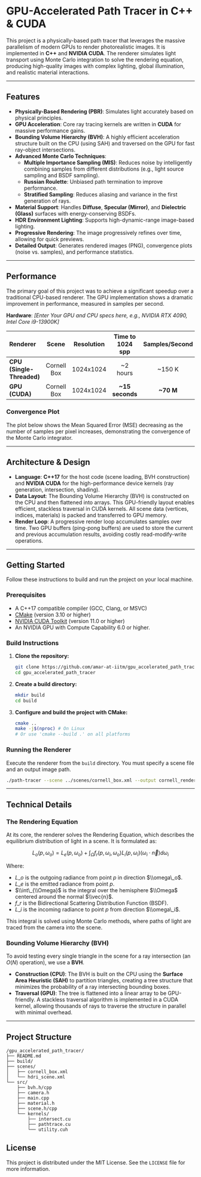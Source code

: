 # GPU-Accelerated Path Tracer in C++ & CUDA


This project is a physically-based path tracer that leverages the massive parallelism of modern GPUs to render photorealistic images. It is implemented in **C++** and **NVIDIA CUDA**. The renderer simulates light transport using Monte Carlo integration to solve the rendering equation, producing high-quality images with complex lighting, global illumination, and realistic material interactions.



---

## Features

* **Physically-Based Rendering (PBR)**: Simulates light accurately based on physical principles.
* **GPU Acceleration**: Core ray tracing kernels are written in **CUDA** for massive performance gains.
* **Bounding Volume Hierarchy (BVH)**: A highly efficient acceleration structure built on the CPU (using SAH) and traversed on the GPU for fast ray-object intersections.
* **Advanced Monte Carlo Techniques**:
    * **Multiple Importance Sampling (MIS)**: Reduces noise by intelligently combining samples from different distributions (e.g., light source sampling and BSDF sampling).
    * **Russian Roulette**: Unbiased path termination to improve performance.
    * **Stratified Sampling**: Reduces aliasing and variance in the first generation of rays.
* **Material Support**: Handles **Diffuse**, **Specular (Mirror)**, and **Dielectric (Glass)** surfaces with energy-conserving BSDFs.
* **HDR Environment Lighting**: Supports high-dynamic-range image-based lighting.
* **Progressive Rendering**: The image progressively refines over time, allowing for quick previews.
* **Detailed Output**: Generates rendered images (PNG), convergence plots (noise vs. samples), and performance statistics.

---

## Performance

The primary goal of this project was to achieve a significant speedup over a traditional CPU-based renderer. The GPU implementation shows a dramatic improvement in performance, measured in samples per second.

**Hardware**: *[Enter Your GPU and CPU specs here, e.g., NVIDIA RTX 4090, Intel Core i9-13900K]*

| Renderer | Scene | Resolution | Time to 1024 spp | Samples/Second |
| :--- | :---: | :---: | :---: | :---: |
| **CPU (Single-Threaded)** | Cornell Box | 1024x1024 | ~2 hours | ~150 K |
| **GPU (CUDA)** | Cornell Box | 1024x1024 | **~15 seconds** | **~70 M** |

### Convergence Plot

The plot below shows the Mean Squared Error (MSE) decreasing as the number of samples per pixel increases, demonstrating the convergence of the Monte Carlo integrator.



---

## Architecture & Design

* **Language**: **C++17** for the host code (scene loading, BVH construction) and **NVIDIA CUDA** for the high-performance device kernels (ray generation, intersection, shading).
* **Data Layout**: The Bounding Volume Hierarchy (BVH) is constructed on the CPU and then flattened into arrays. This GPU-friendly layout enables efficient, stackless traversal in CUDA kernels. All scene data (vertices, indices, materials) is packed and transferred to GPU memory.
* **Render Loop**: A progressive render loop accumulates samples over time. Two GPU buffers (ping-pong buffers) are used to store the current and previous accumulation results, avoiding costly read-modify-write operations.

---

## Getting Started

Follow these instructions to build and run the project on your local machine.

### Prerequisites

* A C++17 compatible compiler (GCC, Clang, or MSVC)
* [CMake](https://cmake.org/download/) (version 3.10 or higher)
* [NVIDIA CUDA Toolkit](https://developer.nvidia.com/cuda-toolkit-archive) (version 11.0 or higher)
* An NVIDIA GPU with Compute Capability 6.0 or higher.

### Build Instructions

1.  **Clone the repository:**
    ```bash
    git clone https://github.com/amar-at-iitm/gpu_accelerated_path_tracer
    cd gpu_accelerated_path_tracer
    ```
2.  **Create a build directory:**
    ```bash
    mkdir build
    cd build
    ```
3.  **Configure and build the project with CMake:**
    ```bash
    cmake ..
    make -j$(nproc) # On Linux
    # Or use 'cmake --build .' on all platforms
    ```

### Running the Renderer

Execute the renderer from the `build` directory. You must specify a scene file and an output image path.

```bash
./path-tracer --scene ../scenes/cornell_box.xml --output cornell_render.png
````

-----

## Technical Details

### The Rendering Equation

At its core, the renderer solves the Rendering Equation, which describes the equilibrium distribution of light in a scene. It is formulated as:

$$L_o(p, \omega_o) = L_e(p, \omega_o) + \int_{\Omega} f_r(p, \omega_i, \omega_o) L_i(p, \omega_i) (\omega_i \cdot \vec{n}) d\omega_i$$

Where:

  * $L\_o$ is the outgoing radiance from point $p$ in direction $\\omega\_o$.
  * $L\_e$ is the emitted radiance from point $p$.
  * $\\int\_{\\Omega}$ is the integral over the hemisphere $\\Omega$ centered around the normal $\\vec{n}$.
  * $f\_r$ is the Bidirectional Scattering Distribution Function (BSDF).
  * $L\_i$ is the incoming radiance to point $p$ from direction $\\omega\_i$.

This integral is solved using Monte Carlo methods, where paths of light are traced from the camera into the scene.

### Bounding Volume Hierarchy (BVH)

To avoid testing every single triangle in the scene for a ray intersection (an $O(N)$ operation), we use a **BVH**.

  * **Construction (CPU)**: The BVH is built on the CPU using the **Surface Area Heuristic (SAH)** to partition triangles, creating a tree structure that minimizes the probability of a ray intersecting bounding boxes.
  * **Traversal (GPU)**: The tree is flattened into a linear array to be GPU-friendly. A stackless traversal algorithm is implemented in a CUDA kernel, allowing thousands of rays to traverse the structure in parallel with minimal overhead.

-----

## Project Structure

```
/gpu_accelerated_path_tracer/
├── README.md
├── build/
├── scenes/
│   ├── cornell_box.xml
│   └── hdri_scene.xml
└── src/
    ├── bvh.h/cpp
    ├── camera.h
    ├── main.cpp
    ├── material.h
    ├── scene.h/cpp
    └── kernels/
        ├── intersect.cu
        ├── pathtrace.cu
        └── utility.cuh
```


## License

This project is distributed under the MIT License. See the `LICENSE` file for more information.

```
